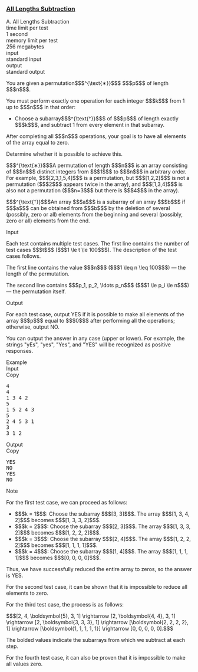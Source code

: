<h3><a href="https://codeforces.com/contest/2143/problem/A" target="_blank" rel="noopener noreferrer">All Lengths Subtraction</a></h3>

<div class="header"><div class="title">A. All Lengths Subtraction</div><div class="time-limit"><div class="property-title">time limit per test</div>1 second</div><div class="memory-limit"><div class="property-title">memory limit per test</div>256 megabytes</div><div class="input-file input-standard"><div class="property-title">input</div>standard input</div><div class="output-file output-standard"><div class="property-title">output</div>standard output</div></div><div><p>  </p><p>You are given a permutation$$$^{\text{∗}}$$$ $$$p$$$ of length $$$n$$$.</p><p>You must perform exactly one operation for each integer $$$k$$$ from 1 up to $$$n$$$ in that order:</p><ul> <li> Choose a subarray$$$^{\text{†}}$$$ of $$$p$$$ of length exactly $$$k$$$, and subtract 1 from every element in that subarray. </li></ul><p>After completing all $$$n$$$ operations, your goal is to have all elements of the array equal to zero.</p><p>Determine whether it is possible to achieve this.</p><div class="statement-footnote"><p>$$$^{\text{∗}}$$$A permutation of length $$$n$$$ is an array consisting of $$$n$$$ distinct integers from $$$1$$$ to $$$n$$$ in arbitrary order. For example, $$$[2,3,1,5,4]$$$ is a permutation, but $$$[1,2,2]$$$ is not a permutation ($$$2$$$ appears twice in the array), and $$$[1,3,4]$$$ is also not a permutation ($$$n=3$$$ but there is $$$4$$$ in the array). </p><p>$$$^{\text{†}}$$$An array $$$a$$$ is a subarray of an array $$$b$$$ if $$$a$$$ can be obtained from $$$b$$$ by the deletion of several (possibly, zero or all) elements from the beginning and several (possibly, zero or all) elements from the end. </p></div></div><div class="input-specification"><div class="section-title">Input</div><p>Each test contains multiple test cases. The first line contains the number of test cases $$$t$$$ ($$$1 \le t \le 100$$$). The description of the test cases follows. </p><p>The first line contains the value $$$n$$$ ($$$1 \leq n \leq 100$$$) — the length of the permutation.</p><p>The second line contains $$$p_1, p_2, \ldots p_n$$$ ($$$1 \le p_i \le n$$$) — the permutation itself.</p></div><div class="output-specification"><div class="section-title">Output</div><p>For each test case, output <span class="tex-font-style-tt">YES</span> if it is possible to make all elements of the array $$$p$$$ equal to $$$0$$$ after performing all the operations; otherwise, output <span class="tex-font-style-tt">NO</span>.</p><p>You can output the answer in any case (upper or lower). For example, the strings "<span class="tex-font-style-tt">yEs</span>", "<span class="tex-font-style-tt">yes</span>", "<span class="tex-font-style-tt">Yes</span>", and "<span class="tex-font-style-tt">YES</span>" will be recognized as positive responses.</p></div><div class="sample-tests"><div class="section-title">Example</div><div class="sample-test"><div class="input"><div class="title">Input<div title="Copy" data-clipboard-target="#id006089197339280145" id="id0048123333935991675" class="input-output-copier">Copy</div></div><pre id="id006089197339280145"><div class="test-example-line test-example-line-even test-example-line-0">4</div><div class="test-example-line test-example-line-odd test-example-line-1">4</div><div class="test-example-line test-example-line-odd test-example-line-1">1 3 4 2</div><div class="test-example-line test-example-line-even test-example-line-2">5</div><div class="test-example-line test-example-line-even test-example-line-2">1 5 2 4 3</div><div class="test-example-line test-example-line-odd test-example-line-3">5</div><div class="test-example-line test-example-line-odd test-example-line-3">2 4 5 3 1</div><div class="test-example-line test-example-line-even test-example-line-4">3</div><div class="test-example-line test-example-line-even test-example-line-4">3 1 2</div></pre></div><div class="output"><div class="title">Output<div title="Copy" data-clipboard-target="#id009315047332335817" id="id001411459079962063" class="input-output-copier">Copy</div></div><pre id="id009315047332335817"><div class="test-example-line test-example-line-odd test-example-line-1">YES</div><div class="test-example-line test-example-line-even test-example-line-2">NO</div><div class="test-example-line test-example-line-odd test-example-line-3">YES</div><div class="test-example-line test-example-line-even test-example-line-4">NO</div></pre></div></div></div><div class="note"><div class="section-title">Note</div><p>For the first test case, we can proceed as follows:</p><ul> <li> $$$k = 1$$$: Choose the subarray $$$[3, 3]$$$. The array $$$[1, 3, 4, 2]$$$ becomes $$$[1, 3, 3, 2]$$$. </li><li> $$$k = 2$$$: Choose the subarray $$$[2, 3]$$$. The array $$$[1, 3, 3, 2]$$$ becomes $$$[1, 2, 2, 2]$$$. </li><li> $$$k = 3$$$: Choose the subarray $$$[2, 4]$$$. The array $$$[1, 2, 2, 2]$$$ becomes $$$[1, 1, 1, 1]$$$. </li><li> $$$k = 4$$$: Choose the subarray $$$[1, 4]$$$. The array $$$[1, 1, 1, 1]$$$ becomes $$$[0, 0, 0, 0]$$$. </li></ul><p>Thus, we have successfully reduced the entire array to zeros, so the answer is <span class="tex-font-style-tt">YES</span>.</p><p>For the second test case, it can be shown that it is impossible to reduce all elements to zero.</p><p>For the third test case, the process is as follows:</p><p>$$$[2, 4, \boldsymbol{5}, 3, 1] \rightarrow [2, \boldsymbol{4, 4}, 3, 1] \rightarrow [2, \boldsymbol{3, 3, 3}, 1] \rightarrow [\boldsymbol{2, 2, 2, 2}, 1] \rightarrow [\boldsymbol{1, 1, 1, 1, 1}] \rightarrow [0, 0, 0, 0, 0].$$$</p><p>The bolded values indicate the subarrays from which we subtract at each step.</p><p>For the fourth test case, it can also be proven that it is impossible to make all values zero.</p></div>
